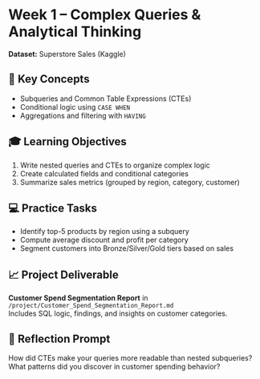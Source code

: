 # Week 1 – Complex Queries & Analytical Thinking

**Dataset:** Superstore Sales (Kaggle)

## 🔑 Key Concepts
- Subqueries and Common Table Expressions (CTEs)  
- Conditional logic using `CASE WHEN`  
- Aggregations and filtering with `HAVING`

## 🎓 Learning Objectives
1. Write nested queries and CTEs to organize complex logic  
2. Create calculated fields and conditional categories  
3. Summarize sales metrics (grouped by region, category, customer)

## 💻 Practice Tasks
- Identify top-5 products by region using a subquery  
- Compute average discount and profit per category  
- Segment customers into Bronze/Silver/Gold tiers based on sales

## 📈 Project Deliverable
**Customer Spend Segmentation Report** in `/project/Customer_Spend_Segmentation_Report.md`  
Includes SQL logic, findings, and insights on customer categories.

## 🧠 Reflection Prompt
How did CTEs make your queries more readable than nested subqueries?  
What patterns did you discover in customer spending behavior?
